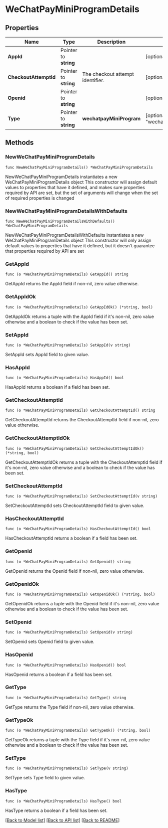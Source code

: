 # WeChatPayMiniProgramDetails

## Properties

Name | Type | Description | Notes
------------ | ------------- | ------------- | -------------
**AppId** | Pointer to **string** |  | [optional] 
**CheckoutAttemptId** | Pointer to **string** | The checkout attempt identifier. | [optional] 
**Openid** | Pointer to **string** |  | [optional] 
**Type** | Pointer to **string** | **wechatpayMiniProgram** | [optional] [default to "wechatpayMiniProgram"]

## Methods

### NewWeChatPayMiniProgramDetails

`func NewWeChatPayMiniProgramDetails() *WeChatPayMiniProgramDetails`

NewWeChatPayMiniProgramDetails instantiates a new WeChatPayMiniProgramDetails object
This constructor will assign default values to properties that have it defined,
and makes sure properties required by API are set, but the set of arguments
will change when the set of required properties is changed

### NewWeChatPayMiniProgramDetailsWithDefaults

`func NewWeChatPayMiniProgramDetailsWithDefaults() *WeChatPayMiniProgramDetails`

NewWeChatPayMiniProgramDetailsWithDefaults instantiates a new WeChatPayMiniProgramDetails object
This constructor will only assign default values to properties that have it defined,
but it doesn't guarantee that properties required by API are set

### GetAppId

`func (o *WeChatPayMiniProgramDetails) GetAppId() string`

GetAppId returns the AppId field if non-nil, zero value otherwise.

### GetAppIdOk

`func (o *WeChatPayMiniProgramDetails) GetAppIdOk() (*string, bool)`

GetAppIdOk returns a tuple with the AppId field if it's non-nil, zero value otherwise
and a boolean to check if the value has been set.

### SetAppId

`func (o *WeChatPayMiniProgramDetails) SetAppId(v string)`

SetAppId sets AppId field to given value.

### HasAppId

`func (o *WeChatPayMiniProgramDetails) HasAppId() bool`

HasAppId returns a boolean if a field has been set.

### GetCheckoutAttemptId

`func (o *WeChatPayMiniProgramDetails) GetCheckoutAttemptId() string`

GetCheckoutAttemptId returns the CheckoutAttemptId field if non-nil, zero value otherwise.

### GetCheckoutAttemptIdOk

`func (o *WeChatPayMiniProgramDetails) GetCheckoutAttemptIdOk() (*string, bool)`

GetCheckoutAttemptIdOk returns a tuple with the CheckoutAttemptId field if it's non-nil, zero value otherwise
and a boolean to check if the value has been set.

### SetCheckoutAttemptId

`func (o *WeChatPayMiniProgramDetails) SetCheckoutAttemptId(v string)`

SetCheckoutAttemptId sets CheckoutAttemptId field to given value.

### HasCheckoutAttemptId

`func (o *WeChatPayMiniProgramDetails) HasCheckoutAttemptId() bool`

HasCheckoutAttemptId returns a boolean if a field has been set.

### GetOpenid

`func (o *WeChatPayMiniProgramDetails) GetOpenid() string`

GetOpenid returns the Openid field if non-nil, zero value otherwise.

### GetOpenidOk

`func (o *WeChatPayMiniProgramDetails) GetOpenidOk() (*string, bool)`

GetOpenidOk returns a tuple with the Openid field if it's non-nil, zero value otherwise
and a boolean to check if the value has been set.

### SetOpenid

`func (o *WeChatPayMiniProgramDetails) SetOpenid(v string)`

SetOpenid sets Openid field to given value.

### HasOpenid

`func (o *WeChatPayMiniProgramDetails) HasOpenid() bool`

HasOpenid returns a boolean if a field has been set.

### GetType

`func (o *WeChatPayMiniProgramDetails) GetType() string`

GetType returns the Type field if non-nil, zero value otherwise.

### GetTypeOk

`func (o *WeChatPayMiniProgramDetails) GetTypeOk() (*string, bool)`

GetTypeOk returns a tuple with the Type field if it's non-nil, zero value otherwise
and a boolean to check if the value has been set.

### SetType

`func (o *WeChatPayMiniProgramDetails) SetType(v string)`

SetType sets Type field to given value.

### HasType

`func (o *WeChatPayMiniProgramDetails) HasType() bool`

HasType returns a boolean if a field has been set.


[[Back to Model list]](../README.md#documentation-for-models) [[Back to API list]](../README.md#documentation-for-api-endpoints) [[Back to README]](../README.md)


